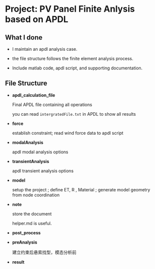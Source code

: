# Project: PV Panel Finite Anlysis based on APDL

## What I done

* I maintain an apdl analysis case.

* the file structure follows the finite element analysis process. 

* Include matlab code, apdl script, and supporting documentation.

  

## File Structure

* **apdl_calculation_file**

  Final APDL file containing all operations

  you can read `intergratedFile.txt` in APDL to show all results

* **force**

  establish constraint; read wind force data to apdl script

* **modalAnalysis**

  apdl modal analysis options

* **transientAnalysis**

  apdl transient analysis options

* **model**

  setup the project ; define ET, R , Material ; generate model geometry from node coordination

* **note**

  store the document

  helper.md is useful.

* **post_process**

* **preAnalysis**

  建立约束后悬索找型，模态分析前

* **result**

